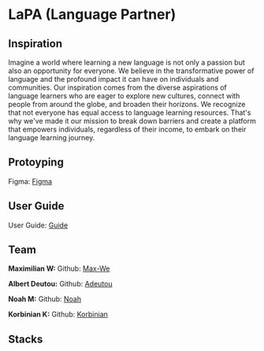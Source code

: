# LaPA (Language Partner)

## Inspiration
Imagine a world where learning a new language is not only a passion but also an opportunity for everyone. We believe in the transformative power of language and the profound impact it can have on individuals and communities. Our inspiration comes from the diverse aspirations of language learners who are eager to explore new cultures, connect with people from around the globe, and broaden their horizons. We recognize that not everyone has equal access to language learning resources. That's why we've made it our mission to break down barriers and create a platform that empowers individuals, regardless of their income, to embark on their language learning journey.


## Protoyping
Figma: [Figma](https://github.com/Max-We)


## User Guide
User Guide: [Guide](userguide.md)



## Team

**Maximilian W:**
Github: [Max-We](https://github.com/Max-We)

**Albert Deutou:**
Github: [Adeutou](https://github.com/adeutou)

**Noah M:**
Github: [Noah](https://github.com/NoahMeissner)

**Korbinian K:**
Github: [Korbinian](https://github.com/korbi-hub)


## Stacks
